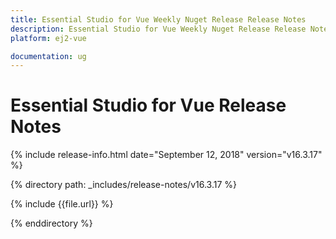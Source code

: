 ```yaml
---
title: Essential Studio for Vue Weekly Nuget Release Release Notes  
description: Essential Studio for Vue Weekly Nuget Release Release Notes  
platform: ej2-vue

documentation: ug
---
```


# Essential Studio for  Vue  Release Notes  

{% include release-info.html date="September 12, 2018"   version="v16.3.17"  %} 

{% directory path: _includes/release-notes/v16.3.17 %}

{% include {{file.url}} %}

{% enddirectory %}
